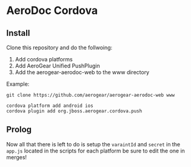 AeroDoc Cordova
===============

## Install
Clone this repository and do the follwoing:

1. Add cordova platforms
2. Add AeroGear Unified PushPlugin
3. Add the aerogear-aerodoc-web to the www directory

Example:

	git clone https://github.com/aerogear/aerogear-aerodoc-web www
	
	cordova platform add android ios
	cordova plugin add org.jboss.aerogear.cordova.push

## Prolog
Now all that there is left to do is setup the `varaintId` and `secret` in the `app.js` located in the scripts for each platform be sure to edit the one in merges!
